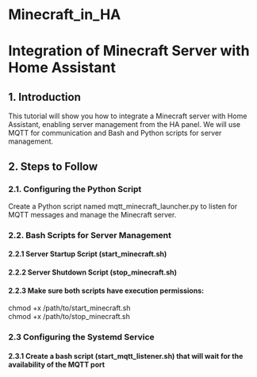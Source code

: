 # Minecraft_in_HA
<h1>Integration of Minecraft Server with Home Assistant</h1>
<h2>1. Introduction</h2>
   This tutorial will show you how to integrate a Minecraft server with Home Assistant, enabling server management from the HA panel. We will use MQTT for communication and Bash and Python scripts for server management.
<h2>2. Steps to Follow</h2>
<h3>2.1. Configuring the Python Script</h3>
     Create a Python script named mqtt_minecraft_launcher.py to listen for MQTT messages and manage the Minecraft server.
<h3>2.2. Bash Scripts for Server Management</h3>
<h4>2.2.1 Server Startup Script (start_minecraft.sh)</h4>
<h4>2.2.2 Server Shutdown Script (stop_minecraft.sh)</h4>
<h4>2.2.3 Make sure both scripts have execution permissions:</h4>

  chmod +x /path/to/start_minecraft.sh <br>
  chmod +x /path/to/stop_minecraft.sh </br>
  <h3>2.3 Configuring the Systemd Service</h3>
  <h4>2.3.1 Create a bash script (start_mqtt_listener.sh) that will wait for the availability of the MQTT port</h4>

